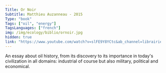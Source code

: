 ```yaml
---
Title: Or Noir
Subtitle: Matthieu Auzanneau - 2015
Type: "book"
Tags: ["oil", "energy"]
TagsLanguages: ["french"]
img: /img/ecology/biblio/ornoir.jpg
hidden: true
link: "https://www.youtube.com/watch?v=slFE9Y8YCtc&ab_channel=librairiemollat"
---
```


An essay about oil history, from its discovery to its importance in today's civilization in all domains: industrial of course but also military, political and economical.